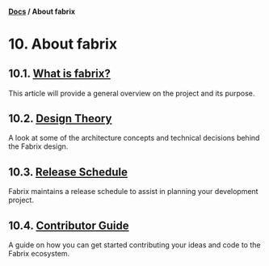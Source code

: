 #### [Docs](../index.md) / About fabrix

# 10. About fabrix

## 10.1. [What is fabrix?](./fabrix.md)

This article will provide a general overview on the project and its purpose.

## 10.2. [Design Theory](./theory.md)

A look at some of the architecture concepts and technical decisions behind the Fabrix design.

## 10.3. [Release Schedule](./schedule.md)

Fabrix maintains a release schedule to assist in planning your development project.

## 10.4. [Contributor Guide](./contribute.md)

A guide on how you can get started contributing your ideas and code to the Fabrix ecosystem.

